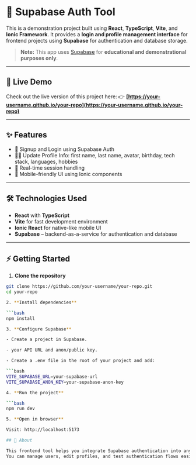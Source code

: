 # 🔑 Supabase Auth Tool

This is a demonstration project built using **React**, **TypeScript**, **Vite**, and **Ionic Framework**.
It provides a **login and profile management interface** for frontend projects using **Supabase** for authentication and database storage.

> **Note:** This app uses [Supabase](https://supabase.com/) for **educational and demonstrational purposes only**.

---

## 🔗 Live Demo

Check out the live version of this project here:
👉 **[https://your-username.github.io/your-repo](https://your-username.github.io/your-repo)**

---

## ✨ Features

- 🔑 Signup and Login using Supabase Auth
- 🧑‍💻 Update Profile Info: first name, last name, avatar, birthday, tech stack, languages, hobbies
- 🔄 Real-time session handling
- 📱 Mobile-friendly UI using Ionic components

---

## 🛠 Technologies Used

- **React** with **TypeScript**
- **Vite** for fast development environment
- **Ionic React** for native-like mobile UI
- **Supabase** – backend-as-a-service for authentication and database

---

## ⚡ Getting Started

1. **Clone the repository**

```bash
git clone https://github.com/your-username/your-repo.git
cd your-repo

2. **Install dependencies**

```bash
npm install

3. **Configure Supabase**

- Create a project in Supabase.

- your API URL and anon/public key.

- Create a .env file in the root of your project and add:

```bash
VITE_SUPABASE_URL=your-supabase-url
VITE_SUPABASE_ANON_KEY=your-supabase-anon-key

4. **Run the project**

```bash
npm run dev

5. **Open in browser**

Visit: http://localhost:5173

## 📄 About

This frontend tool helps you integrate Supabase authentication into any React/Ionic project quickly.
You can manage users, edit profiles, and test authentication flows easily.
